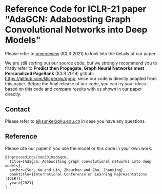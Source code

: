 # Reference Code for ICLR-21 paper "AdaGCN: Adaboosting Graph Convolutional Networks into Deep Models"

Please refer to [openreview](https://openreview.net/forum?id=QkRbdiiEjM) (ICLR 2021) to look into the details of our paper.

We are still sorting out our source code, but we strongly recommend you to firstly refer to **Predict then Propagate: Graph Neural Networks meet Personalized PageRank** (ICLR 2019) github: https://github.com/klicperajo/ppnp, since our code is directly adapted from this paper.  Before the final release of our code, you can try your ideas based on this code and compare results with us shown in our paper directly.

## Contact

Please refer to ajksunke@pku.edu.cn in case you have any questions.

## Reference
Please cite our paper if you use the model or this code in your own work:
```
@inproceedings{sun2019adagcn,
  title={Adagcn: Adaboosting graph convolutional networks into deep models},
  author={Sun, Ke and Lin, Zhouchen and Zhu, Zhanxing},
  booktitle={International Conference on Learning Representations (ICLR)},
  year={2021}
}
```
